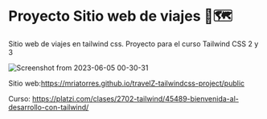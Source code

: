# Proyecto Sitio web de viajes 🧳🗺️
Sitio web de viajes en tailwind css. Proyecto para el curso Tailwind CSS 2 y 3

![Screenshot from 2023-06-05 00-30-31](https://github.com/platzi/curso-frontend-developer-practico/assets/108082130/68f36dc0-aa24-4311-9b39-5b7d756cccc6)


Sitio web:https://mriatorres.github.io/travelZ-tailwindcss-project/public

Curso: https://platzi.com/clases/2702-tailwind/45489-bienvenida-al-desarrollo-con-tailwind/
